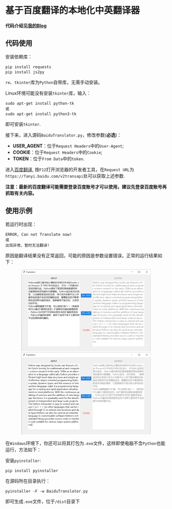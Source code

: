# 基于百度翻译的本地化中英翻译器

**代码介绍见[我的Blog](https://komorebi660.github.io/2021/08/22/Translator/)**

## 代码使用

安装依赖库：

```
pip install requests
pip install js2py
```

`re`、`tkinter`库为`Python`自带库，无需手动安装。

Linux环境可能没有安装`tkinter`库，输入：

```
sudo apt-get install python-tk
或
sudo apt-get install python3-tk
```

即可安装`tkinter`.

接下来，进入源码`BaiduTranslator.py`，修改参数(**必选**)：

- **USER_AGENT**：位于`Request Headers`中的`User-Agent`;
- **COOKIE**：位于`Request Headers`中的`Cookie`;
- **TOKEN**：位于`From Data`中的`token`.

进入[百度翻译](https://fanyi.baidu.com/), 按`F12`打开浏览器的开发者工具，在`Request URL`为`https://fanyi.baidu.com/v2transapi`处可以获取上述参数.

**注意：最新的百度翻译可能需要登录百度账号才可以使用，建议先登录百度账号再抓取有关内容。**

## 使用示例

若运行时出现：

```
ERROR, Can not Translate now!
或
出现异常，暂时无法翻译!
```

原因是翻译结果没有正常返回，可能的原因是参数设置错误，正常的运行结果如下：

<div align="center">
<img src=./result1.png width=80%/>
</div>

<div align="center">
<img src=./result2.png width=80%/>
</div>

在`Windows`环境下，你还可以将其打包为`.exe`文件，这样即使电脑不含`Python`也能运行，方法如下：

安装`pyinstaller`:

```
pip install pyinstaller
```

在源码所在目录执行：

```
pyinstaller -F -w BaiduTranslator.py
```

即可生成`.exe`文件，位于`/dist`目录下